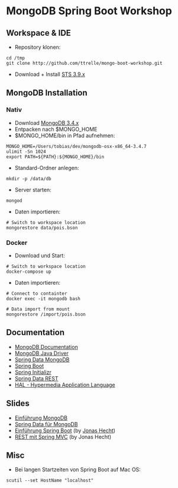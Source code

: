 # MongoDB Spring Boot Workshop

## Workspace & IDE
- Repository klonen:

```
cd /tmp
git clone http://github.com/ttrelle/mongo-boot-workshop.git
```

- Download + Install [STS 3.9.x](https://spring.io/tools/sts/all)

## MongoDB Installation

### Nativ

- Download [MongoDB 3.4.x](mongodb.com/download-center#community)
- Entpacken nach $MONGO_HOME
- $MONGO_HOME/bin in Pfad aufnehmen:

```
MONGO_HOME=/Users/tobias/dev/mongodb-osx-x86_64-3.4.7
ulimit -Sn 1024
export PATH=${PATH}:${MONGO_HOME}/bin
```
- Standard-Ordner anlegen:

```
mkdir -p /data/db
```

- Server starten:

```
mongod
```

- Daten importieren:

```
# Switch to workspace location
mongorestore data/pois.bson
```

### Docker

- Download und Start:

```
# Switch to workspace location
docker-compose up
```

- Daten importieren:

```
# Connect to containter
docker exec -it mongodb bash

# Data import from mount
mongorestore /import/pois.bson
```

## Documentation
- [MongoDB Documentation](https://docs.mongodb.com/manual/)
- [MongoDB Java Driver](http://mongodb.github.io/mongo-java-driver/)
- [Spring Data MongoDB](https://docs.spring.io/spring-data/mongodb/docs/current/reference/html/)
- [Spring Boot](https://docs.spring.io/spring-boot/docs/1.5.8.RELEASE/reference/htmlsingle/)
- [Spring Initializr](http://start.spring.io/)
- [Spring Data REST](https://docs.spring.io/spring-data/rest/docs/3.0.1.RELEASE/reference/html/)
- [HAL - Hypermedia Application Language](http://stateless.co/hal_specification.html)

## Slides
- [Einführung MongoDB](https://de.slideshare.net/tobiastrelle/mongo-db-einfhrung)
- [Spring Data für MongoDB](https://de.slideshare.net/tobiastrelle/mongo-db-springdatajongoco)
- [Einführung Spring Boot](http://slides.com/jonashackt/dos-spring-01#/) (by [Jonas Hecht](http://github.com/jonashackt))
- [REST mit Spring MVC](http://slides.com/jonashackt/dos-spring-01-3#/) (by Jonas Hecht)

## Misc
- Bei langen Startzeiten von Spring Boot auf Mac OS:

```
scutil --set HostName "localhost"
```






